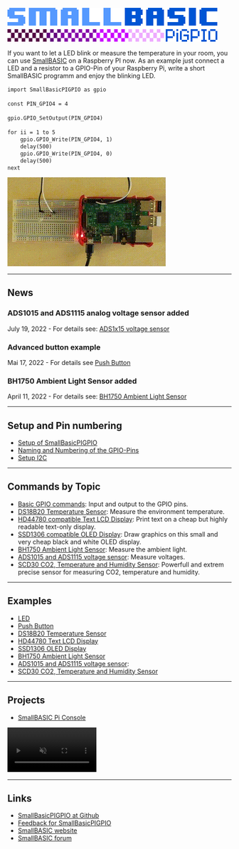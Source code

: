![Logo SmallBASICPiGPIO](./images/logo_smallbasicpigpio.png)

If you want to let a LED blink or measure the temperature in your room, you can use [SmallBASIC](https://smallbasic.github.io) on a Raspberry PI now. As an example just connect a LED and a resistor to a GPIO-Pin of your Raspberry Pi, write a short SmallBASIC programm and enjoy the blinking LED.

```basic
import SmallBasicPIGPIO as gpio

const PIN_GPIO4 = 4

gpio.GPIO_SetOutput(PIN_GPIO4)

for ii = 1 to 5
	gpio.GPIO_Write(PIN_GPIO4, 1)
	delay(500)
	gpio.GPIO_Write(PIN_GPIO4, 0)
	delay(500)
next
```
![Blinking LED](./images/blink.gif)

***
## News

### ADS1015 and ADS1115 analog voltage sensor added
July 19, 2022 - For details see: [ADS1x15 voltage sensor](./ads1x15.html)

### Advanced button example
Mai 17, 2022 - For details see [Push Button](./example_pushbutton.html)

### BH1750 Ambient Light Sensor added
April 11, 2022 - For details see: [BH1750 Ambient Light Sensor](./bh1750.html)


***
## Setup and Pin numbering

- [Setup of SmallBasicPIGPIO](./setup.html)
- [Naming and Numbering of the GPIO-Pins](./gpio_numbering.html)
- [Setup I2C](./setupi2c.html)

***
## Commands by Topic

- [Basic GPIO commands](./gpio.html): Input and output to the GPIO pins.
- [DS18B20 Temperature Sensor](./ds18b20.html): Measure the environment temperature.
- [HD44780 compatible Text LCD Display](./hd44780.html): Print text on a cheap but highly readable text-only display.
- [SSD1306 compatible OLED Display](./ssd1306.html): Draw graphics on this small and very cheap black and white OLED display.
- [BH1750 Ambient Light Sensor](./bh1750.html): Measure the ambient light.
- [ADS1015 and ADS1115 voltage sensor](./ads1x15.html): Measure voltages.
- [SCD30 CO2, Temperature and Humidity Sensor](./scd30.html): Powerfull and extrem precise sensor for measuring CO2, temperature and humidity.

***
## Examples

- [LED](./example_led.html)
- [Push Button](./example_pushbutton.html)
- [DS18B20 Temperature Sensor](./example_ds18b20.html)
- [HD44780 Text LCD Display](./example_hd44780.html)
- [SSD1306 OLED Display](./example_ssd1306.html)
- [BH1750 Ambient Light Sensor](./example_bh1750.html)
- [ADS1015 and ADS1115 voltage sensor](./example_ads1x15.html):
- [SCD30 CO2, Temperature and Humidity Sensor](./example_scd30.html)

***
## Projects

- [SmallBASIC Pi Console](./sbconsole.html)
<video width='200' controls loop autoplay muted>
	<source src='./images/SBConsole.mp4' type='video/mp4'>
</video>

***
## Links

- [SmallBasicPIGPIO at Github](https://github.com/Joe7M/SmallBasicPIGPIO)
- [Feedback for SmallBasicPIGPIO](https://github.com/Joe7M/SmallBasicPIGPIO/discussions)
- [SmallBASIC website](https://smallbasic.github.io/)
- [SmallBASIC forum](https://www.syntaxbomb.com/smallbasic/)
